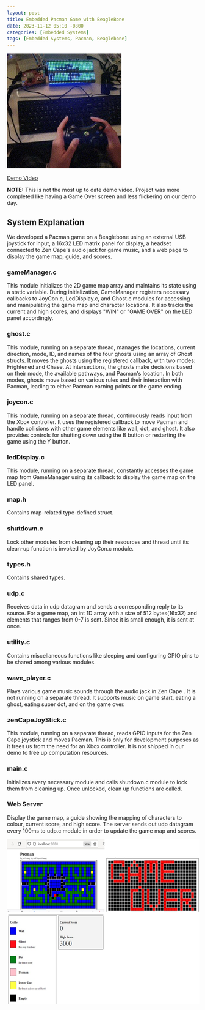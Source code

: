```yaml
---
layout: post
title: Embedded Pacman Game with BeagleBone
date: 2023-11-12 05:10 -0800
categories: [Embedded Systems]
tags: [Embedded Systems, Pacman, Beaglebone]
---
```

<img src="/assets/images/image.png" alt="Demo Picture" width="300" style="margin-right: 10px;"> <br>

<a href="https://clipchamp.com/watch/kbTIQFkowRK?utm_source=share&utm_medium=social&utm_campaign=watch">Demo Video</a>

**NOTE:** This is not the most up to date demo video. Project was more completed like having a Game Over screen and less flickering on our demo day.

## System Explanation
We developed a Pacman game on a Beaglebone using an external USB joystick for input, a 16x32 LED matrix panel for display, a headset connected to Zen Cape's audio jack for game music, and a web page to display the game map, guide, and scores.

### gameManager.c
This module initializes the 2D game map array and maintains its state using a static variable. During initialization, GameManager registers necessary callbacks to JoyCon.c, LedDisplay.c, and Ghost.c modules for accessing and manipulating the game map and character locations. It also tracks the current and high scores, and displays "WIN" or "GAME OVER" on the LED panel accordingly.

### ghost.c
This module, running on a separate thread, manages the locations, current direction, mode, ID, and names of the four ghosts using an array of Ghost structs. It moves the ghosts using the registered callback, with two modes: Frightened and Chase. At intersections, the ghosts make decisions based on their mode, the available pathways, and Pacman's location. In both modes, ghosts move based on various rules and their interaction with Pacman, leading to either Pacman earning points or the game ending.

### joycon.c
This module, running on a separate thread, continuously reads input from the Xbox controller. It uses the registered callback to move Pacman and handle collisions with other game elements like wall, dot, and ghost. It also provides controls for shutting down using the B button or restarting the game using the Y button.

### ledDisplay.c
This module, running on a separate thread, constantly accesses the game map from GameManager using its callback to display the game map on the LED panel.

### map.h
Contains map-related type-defined struct.

### shutdown.c
Lock other modules from cleaning up their resources and thread until its clean-up function is invoked by JoyCon.c module.

### types.h
Contains shared types.

### udp.c
Receives data in udp datagram and sends a corresponding reply to its source. For a game map, an int 1D array with a size of 512 bytes(16x32) and elements that ranges from 0-7 is sent. Since it is small enough, it is sent at once.

### utility.c
Contains miscellaneous functions like sleeping and configuring GPIO pins to be shared among various modules.

### wave_player.c
Plays various game music sounds through the audio jack in Zen Cape . It is not running on a separate thread. It supports music on game start, eating a ghost, eating super dot, and on the game over.

### zenCapeJoyStick.c
This module, running on a separate thread, reads GPIO inputs for the Zen Cape joystick and moves Pacman. This is only for development purposes as it frees us from the need for an Xbox controller. It is not shipped in our demo to free up computation resources.

### main.c
Initializes every necessary module and calls shutdown.c module to lock them from cleaning up. Once unlocked, clean up functions are called.

### Web Server
Display the game map, a guide showing the mapping of characters to colour, current score, and high score. The server sends out udp datagram every 100ms to udp.c module in order to update the game map and scores.

![Web Server](/assets/images/web-server.png)